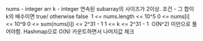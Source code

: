 nums - integer arr
k - integer
연속된 subarray의 사이즈가 2이상. 조건 - 그 합이 k의 배수이면 true/ otherwise false
​
1 <= nums.length <= 10^5
0 <= nums[i] <= 10^9
0 <= sum(nums[i]) <= 2^31 - 1
1 <= k <= 2^31 - 1
​
O(N^2) 미만으로 풀어야함.
Hashmap으로 O(N) 카운트하면서 나머지값 체크
​
​